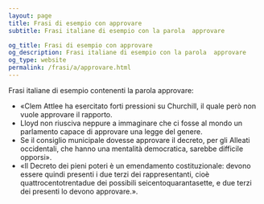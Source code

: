 ```yaml
---
layout: page
title: Frasi di esempio con approvare 
subtitle: Frasi italiane di esempio con la parola  approvare

og_title: Frasi di esempio con approvare 
og_description: Frasi italiane di esempio con la parola  approvare
og_type: website
permalink: /frasi/a/approvare.html
---
```


Frasi italiane di esempio contenenti la parola approvare:


- «Clem Attlee ha esercitato forti pressioni su Churchill, il quale però non vuole approvare il rapporto.
- Lloyd non riusciva neppure a immaginare che ci fosse al mondo un parlamento capace di approvare una legge del genere.
- Se il consiglio municipale dovesse approvare il decreto, per gli Alleati occidentali, che hanno una mentalità democratica, sarebbe difficile opporsi».
- «Il Decreto dei pieni poteri è un emendamento costituzionale: devono essere quindi presenti i due terzi dei rappresentanti, cioè quattrocentotrentadue dei possibili seicentoquarantasette, e due terzi dei presenti lo devono approvare.».
